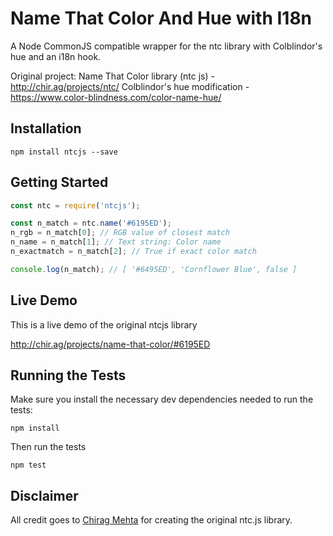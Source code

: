 # Name That Color And Hue with I18n

A Node CommonJS compatible wrapper for the ntc library with Colblindor's hue and an i18n hook.

Original project: Name That Color library (ntc js) - http://chir.ag/projects/ntc/
Colblindor's hue modification - https://www.color-blindness.com/color-name-hue/

## Installation

```
npm install ntcjs --save
```

## Getting Started

```javascript
const ntc = require('ntcjs');

const n_match = ntc.name('#6195ED');
n_rgb = n_match[0]; // RGB value of closest match
n_name = n_match[1]; // Text string: Color name
n_exactmatch = n_match[2]; // True if exact color match

console.log(n_match); // [ '#6495ED', 'Cornflower Blue', false ]
```

## Live Demo

This is a live demo of the original ntcjs library

http://chir.ag/projects/name-that-color/#6195ED

## Running the Tests

Make sure you install the necessary dev dependencies needed to run the tests:

```
npm install
```

Then run the tests

```
npm test
```

## Disclaimer

All credit goes to [Chirag Mehta](http://chir.ag/about) for creating the original ntc.js library.
